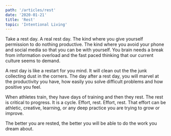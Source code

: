 ```yaml
---
path: '/articles/rest'
date: '2020-01-21'
title: 'Rest'
topic: 'Intentional Living'
---
```


Take a rest day.  A real rest day.  The kind where you give yourself permission to do nothing productive.  The kind where you avoid your phone and social media so that you can be with yourself.  You brain needs a break from information overload and the fast paced thinking that our current culture seems to demand. 

A rest day is like a restart for you mind.  It will clean out the the junk collecting dust in the corners.  The day after a rest day, you will marvel at the productivity you have, how easily you solve difficult problems and how positive you feel.

When athletes train, they have days of training and then they rest.  The rest is critical to progress.  It is a cycle.  Effort, rest.  Effort, rest.  That effort can be  athletic, creative, learning, or any deep practice you are trying to grow or improve.

The better you are rested, the better you will be able to do the work you dream about.